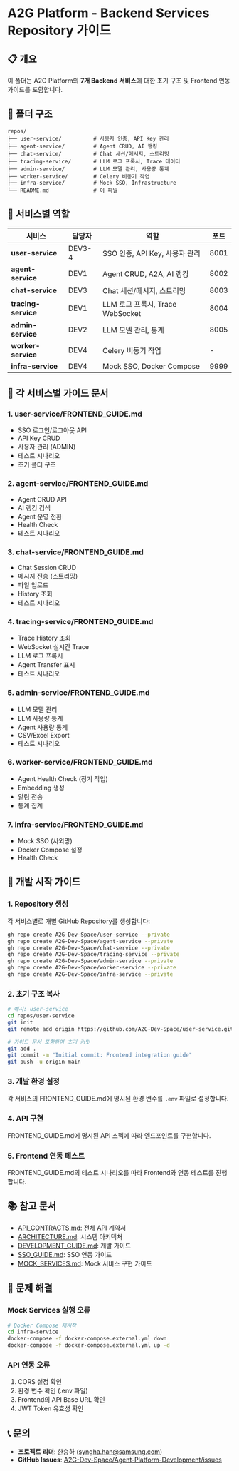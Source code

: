# A2G Platform - Backend Services Repository 가이드

## 📋 개요

이 폴더는 A2G Platform의 **7개 Backend 서비스**에 대한 초기 구조 및 Frontend 연동 가이드를 포함합니다.

## 📁 폴더 구조

```
repos/
├── user-service/          # 사용자 인증, API Key 관리
├── agent-service/         # Agent CRUD, AI 랭킹
├── chat-service/          # Chat 세션/메시지, 스트리밍
├── tracing-service/       # LLM 로그 프록시, Trace 데이터
├── admin-service/         # LLM 모델 관리, 사용량 통계
├── worker-service/        # Celery 비동기 작업
├── infra-service/         # Mock SSO, Infrastructure
└── README.md              # 이 파일
```

## 🔗 서비스별 역할

| 서비스 | 담당자 | 역할 | 포트 |
|--------|--------|------|------|
| **user-service** | DEV3-4 | SSO 인증, API Key, 사용자 관리 | 8001 |
| **agent-service** | DEV1 | Agent CRUD, A2A, AI 랭킹 | 8002 |
| **chat-service** | DEV3 | Chat 세션/메시지, 스트리밍 | 8003 |
| **tracing-service** | DEV1 | LLM 로그 프록시, Trace WebSocket | 8004 |
| **admin-service** | DEV2 | LLM 모델 관리, 통계 | 8005 |
| **worker-service** | DEV4 | Celery 비동기 작업 | - |
| **infra-service** | DEV4 | Mock SSO, Docker Compose | 9999 |

## 📖 각 서비스별 가이드 문서

### 1. user-service/FRONTEND_GUIDE.md
- SSO 로그인/로그아웃 API
- API Key CRUD
- 사용자 관리 (ADMIN)
- 테스트 시나리오
- 초기 폴더 구조

### 2. agent-service/FRONTEND_GUIDE.md
- Agent CRUD API
- AI 랭킹 검색
- Agent 운영 전환
- Health Check
- 테스트 시나리오

### 3. chat-service/FRONTEND_GUIDE.md
- Chat Session CRUD
- 메시지 전송 (스트리밍)
- 파일 업로드
- History 조회
- 테스트 시나리오

### 4. tracing-service/FRONTEND_GUIDE.md
- Trace History 조회
- WebSocket 실시간 Trace
- LLM 로그 프록시
- Agent Transfer 표시
- 테스트 시나리오

### 5. admin-service/FRONTEND_GUIDE.md
- LLM 모델 관리
- LLM 사용량 통계
- Agent 사용량 통계
- CSV/Excel Export
- 테스트 시나리오

### 6. worker-service/FRONTEND_GUIDE.md
- Agent Health Check (정기 작업)
- Embedding 생성
- 알림 전송
- 통계 집계

### 7. infra-service/FRONTEND_GUIDE.md
- Mock SSO (사외망)
- Docker Compose 설정
- Health Check

## 🚀 개발 시작 가이드

### 1. Repository 생성
각 서비스별로 개별 GitHub Repository를 생성합니다:
```bash
gh repo create A2G-Dev-Space/user-service --private
gh repo create A2G-Dev-Space/agent-service --private
gh repo create A2G-Dev-Space/chat-service --private
gh repo create A2G-Dev-Space/tracing-service --private
gh repo create A2G-Dev-Space/admin-service --private
gh repo create A2G-Dev-Space/worker-service --private
gh repo create A2G-Dev-Space/infra-service --private
```

### 2. 초기 구조 복사
```bash
# 예시: user-service
cd repos/user-service
git init
git remote add origin https://github.com/A2G-Dev-Space/user-service.git

# 가이드 문서 포함하여 초기 커밋
git add .
git commit -m "Initial commit: Frontend integration guide"
git push -u origin main
```

### 3. 개발 환경 설정
각 서비스의 FRONTEND_GUIDE.md에 명시된 환경 변수를 `.env` 파일로 설정합니다.

### 4. API 구현
FRONTEND_GUIDE.md에 명시된 API 스펙에 따라 엔드포인트를 구현합니다.

### 5. Frontend 연동 테스트
FRONTEND_GUIDE.md의 테스트 시나리오를 따라 Frontend와 연동 테스트를 진행합니다.

## 📚 참고 문서

- [API_CONTRACTS.md](../../API_CONTRACTS.md): 전체 API 계약서
- [ARCHITECTURE.md](../../ARCHITECTURE.md): 시스템 아키텍처
- [DEVELOPMENT_GUIDE.md](../../DEVELOPMENT_GUIDE.md): 개발 가이드
- [SSO_GUIDE.md](../../SSO_GUIDE.md): SSO 연동 가이드
- [MOCK_SERVICES.md](../../MOCK_SERVICES.md): Mock 서비스 구현 가이드

## 🐛 문제 해결

### Mock Services 실행 오류
```bash
# Docker Compose 재시작
cd infra-service
docker-compose -f docker-compose.external.yml down
docker-compose -f docker-compose.external.yml up -d
```

### API 연동 오류
1. CORS 설정 확인
2. 환경 변수 확인 (.env 파일)
3. Frontend의 API Base URL 확인
4. JWT Token 유효성 확인

## 📞 문의

- **프로젝트 리더**: 한승하 (syngha.han@samsung.com)
- **GitHub Issues**: [A2G-Dev-Space/Agent-Platform-Development/issues](https://github.com/A2G-Dev-Space/Agent-Platform-Development/issues)
